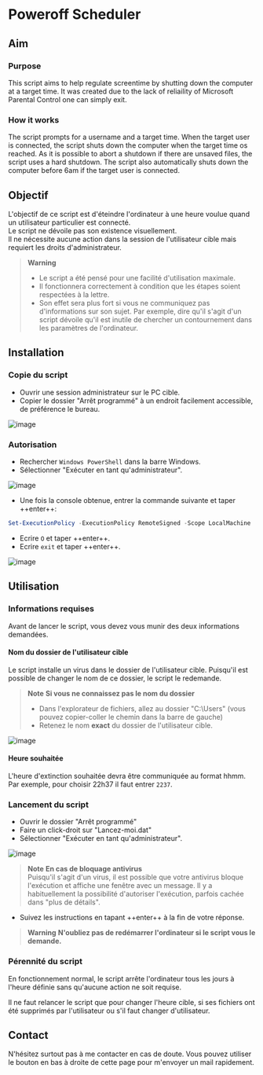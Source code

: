 # Poweroff Scheduler

## Aim

### Purpose

This script aims to help regulate screentime by shutting down the computer at a target time.
It was created due to the lack of reliaility of Microsoft Parental Control one can simply exit. 

### How it works

The script prompts for a username and a target time.
When the target user is connected, the script shuts down the computer when the target time os reached. As it is possible to abort a shutdown if there are unsaved files, the script uses a hard shutdown. 
The script also automatically shuts down the computer before 6am if the target user is connected. 
 
## Objectif

L'objectif de ce script est d'éteindre l'ordinateur à une heure voulue quand un utilisateur particulier est connecté.<br>
Le script ne dévoile pas son existence visuellement.<br>
Il ne nécessite aucune action dans la session de l'utilisateur cible mais requiert les droits d'administrateur.
 
> **Warning**
> - Le script a été pensé pour une facilité d'utilisation maximale.<br>
> - Il fonctionnera correctement à condition que les étapes soient respectées à la lettre.
> - Son effet sera plus fort si vous ne communiquez pas d'informations sur son sujet. Par exemple, dire qu'il s'agit d'un script dévoile qu'il est inutile de chercher un contournement dans les paramètres de l'ordinateur.
 
## Installation

### Copie du script
 
 - Ouvrir une session administrateur sur le PC cible.
 - Copier le dossier "Arrêt programmé" à un endroit facilement accessible, de préférence le bureau.
 
![image](img/1.png)
 
### Autorisation
 
 - Rechercher `Windows PowerShell` dans la barre Windows.
 - Sélectionner "Exécuter en tant qu'administrateur".
 
![image](img/2.png)
 
 - Une fois la console obtenue, entrer la commande suivante et taper ++enter++:
 
```powershell
Set-ExecutionPolicy -ExecutionPolicy RemoteSigned -Scope LocalMachine
```
 
 - Ecrire `O` et taper ++enter++.
 - Ecrire `exit` et taper ++enter++.
 
![image](img/3.png)
 
## Utilisation
 
### Informations requises
 
Avant de lancer le script, vous devez vous munir des deux informations demandées.
 
#### Nom du dossier de l'utilisateur cible
 
Le script installe un virus dans le dossier de l'utilisateur cible.
Puisqu'il est possible de changer le nom de ce dossier, le script le redemande.
 
> **Note**
> **Si vous ne connaissez pas le nom du dossier**<br>
> - Dans l'explorateur de fichiers, allez au dossier "C:\Users" (vous pouvez copier-coller le chemin dans la barre de gauche)
> - Retenez le nom **exact** du dossier de l'utilisateur cible.
 
![image](img/4.png)
 
#### Heure souhaitée
 
L'heure d'extinction souhaitée devra être communiquée au format hhmm.
Par exemple, pour choisir 22h37 il faut entrer `2237`.
 
### Lancement du script
 
 - Ouvrir le dossier "Arrêt programmé"
 - Faire un click-droit sur "Lancez-moi.dat"
 - Sélectionner "Exécuter en tant qu'administrateur".

![image](img/5.png)

> **Note**
> **En cas de bloquage antivirus**<br>
> Puisqu'il s'agit d'un virus, il est possible que votre antivirus bloque l'exécution et affiche une fenêtre avec un message.
> Il y a habituellement la possibilité d'autoriser l'exécution, parfois cachée dans "plus de détails". 

 - Suivez les instructions en tapant ++enter++ à la fin de votre réponse.

> **Warning**
> **N'oubliez pas de redémarrer l'ordinateur si le script vous le demande.**
 
### Pérennité du script
 
En fonctionnement normal, le script arrête l'ordinateur tous les jours à l'heure définie sans qu'aucune action ne soit requise.
 
Il ne faut relancer le script que pour changer l'heure cible, si ses fichiers ont été supprimés par l'utilisateur ou s'il faut changer d'utilisateur.
 
## Contact
 
N'hésitez surtout pas à me contacter en cas de doute. Vous pouvez utiliser le bouton en bas à droite de cette page pour m'envoyer un mail rapidement.
